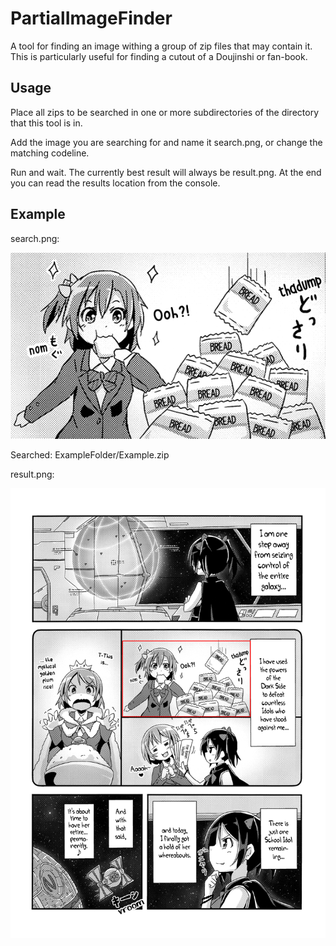 # PartialImageFinder

A tool for finding an image withing a group of zip files that may contain it. This is particularly useful for finding a cutout of a Doujinshi or fan-book.

## Usage
Place all zips to be searched in one or more subdirectories of the directory that this tool is in.

Add the image you are searching for and name it search.png, or change the matching codeline.

Run and wait. The currently best result will always be result.png. At the end you can read the results location from the console.

## Example

search.png:

![Search.png](https://raw.githubusercontent.com/master117/PartialImageFinder/master/PartialImageFinder/search.png)

Searched: ExampleFolder/Example.zip

result.png:

![Result.png](https://raw.githubusercontent.com/master117/PartialImageFinder/master/PartialImageFinder/result.png)
